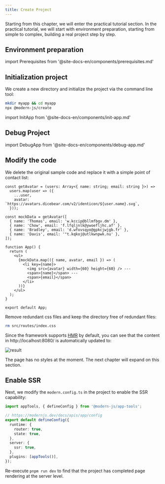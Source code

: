 ```yaml
---
title: Create Project
---
```


Starting from this chapter, we will enter the practical tutorial section. In the practical tutorial, we will start with environment preparation, starting from simple to complex, building a real project step by step.

## Environment preparation

import Prerequisites from '@site-docs-en/components/prerequisites.md'

<Prerequisites />

## Initialization project

We create a new directory and initialize the project via the command line tool:

```bash
mkdir myapp && cd myapp
npx @modern-js/create
```

import InitApp from '@site-docs-en/components/init-app.md'

<InitApp />

## Debug Project

import DebugApp from '@site-docs-en/components/debug-app.md'

<DebugApp />

## Modify the code

We delete the original sample code and replace it with a simple point of contact list:

```tsx title="src/routes/page.tsx"
const getAvatar = (users: Array<{ name: string; email: string }>) =>
  users.map(user => ({
    ...user,
    avatar: `https://avatars.dicebear.com/v2/identicon/${user.name}.svg`,
  }));

const mockData = getAvatar([
  { name: 'Thomas', email: 'w.kccip@bllmfbgv.dm' },
  { name: 'Chow', email: 'f.lfqljnlk@ywoefljhc.af' },
  { name: 'Bradley', email: 'd.wfovsqyo@gpkcjwjgb.fr' },
  { name: 'Davis', email: '"t.kqkoj@utlkwnpwk.nu' },
]);

function App() {
  return (
    <ul>
      {mockData.map(({ name, avatar, email }) => (
        <li key={name}>
          <img src={avatar} width={60} height={60} /> ---
          <span>{name}</span> ---
          <span>{email}</span>
        </li>
      ))}
    </ul>
  );
}

export default App;
```

Remove redundant css files and keep the directory free of redundant files:

```bash
rm src/routes/index.css
```

Since the framework supports [HMR](https://webpack.js.org/concepts/hot-module-replacement/) by default, you can see that the content in http://localhost:8080/ is automatically updated to:

![result](https://lf3-static.bytednsdoc.com/obj/eden-cn/zq-uylkvt/ljhwZthlaukjlkulzlp/screenshot-20221214-141909.png)

The page has no styles at the moment. The next chapter will expand on this section.

## Enable SSR

Next, we modify the `modern.config.ts` in the project to enable the SSR capability:

```ts
import appTools, { defineConfig } from '@modern-js/app-tools';

// https://modernjs.dev/docs/apis/app/config
export default defineConfig({
  runtime: {
    router: true,
    state: true,
  },
  server: {
    ssr: true,
  },
  plugins: [appTools()],
});
```

Re-execute `pnpm run dev` to find that the project has completed page rendering at the server level.
